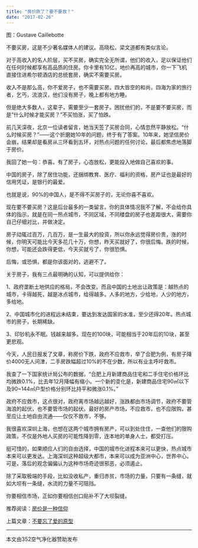 ```yaml
---
title: "房价跌了？要不要救？"
date: "2017-02-26"
---
```


图：Gustave Caillebotte

不要买房，这是不少著名媒体人的建议。高晓松，梁文道都有类似言论。

对于高收入的名人阶层，买不买房，确实完全无所谓，他们的收入，足以保证他们在任何时候都享有高品质的住房。你卡里有10亿，地价再高的城市，你一下飞机直接住进希尔顿酒店的总统套房，确实不需要买房。

收入不是那么高，你不爱房子，也不需要买房。四大皆空的和尚，四海为家的旅行者，乞丐，流浪汉，他们没有房子，晚上都有地方睡。

但是绝大多数人，这辈子，需要至少一套房子。困扰他们的，不是要不要买房，而是“什么时候才能买房？”不买怕涨，买了怕跌。

前几天深夜，北京一位读者留言，她当天签了买房合同，心情忽然平静放松。“什么时候买房？”——这个折磨她10年的问题，终于有了答案。10年来，她坚信房价会崩，结果却是看房从三环看到五环，对热点问题的任何讨论，最后都焦虑地落脚于房价。  

我回了她一句：恭喜。有了房子，心态放松，更能投入地做自己喜欢的事。

中国的房子，除了居住功能，还捆绑教育、医疗、福利的资格，房产证也是最好的信用凭证，是银行的最爱。

也就是说，90%的中国人，是不得不买房子的，无论你喜不喜欢。

现在要不要买房？这是后台最多的一类留言。你的具体情况我不了解，不会给你具体的指示，就是在同一热点城市，不同区域，不同楼盘的房子也差距很大，需要你自己仔细对比，并做决定。

房子动辄过百万，几百万，是一生最大的投资，所以你永远觉得房价贵，涨的时候，你明天可能比今天多花几十万，你想，昨天买就好了，你很后悔。跌的时候，你想，可能还会跌得更低，今天买就亏了，你很恐惧。

后悔，或恐惧，都是你该面对的，逃避不了。

关于房子，我有三点最明确的认知，可以提供给你：  

1、政府垄断土地供应的格局，不会改变。而且中国的土地出让政策是：越热点的城市，卡得越死，越是冰点城市，给得越多。人多的地方，少给地，人少的地方，多给地。

2、中国城市化的进程远未结束，要达到发达国家的水准，至少还得20年。热点城市的房子，长期稀缺。

3、印钞机永不眠。钱越来越多。现在的100块，可能相当于20年后的10块，甚至更悲观。

今天，人民日报发了文章，称房价下跌，政府不应救市，举了合肥为例，有房子降价4000无人问津，二手房跌幅超过10%的不在少数，所以有业主呼吁救市。  

我查了一下国家统计局公布的数据，“合肥上月新建商品住宅和二手住宅价格环比均微跌0.1%，比去年12月降幅有缩小。一个新的变化是，新建商品住宅90㎡以下及90~144㎡户型价格分别环比持平和微涨0.1%。”

政府不应救市，这点很对，政府离市场越远越好，涨跌都由市场调节，政府不要管海浪的起伏，也不要管市场的起伏。最好的房产市场，不应救市，也不应限购，甚至应让土地自由流通——仅仅不救市，不够。

我很喜欢深圳上海，也想在这两个城市拥有房产，可以到处住住，一查他们的限购政策，不仅是外地人买房的可能性降到零，连本地的单身人士，都受打压。  

挺可惜的，如果顺应人们的自由选择，中国的城市化进程本来可以更快，热点城市本来可以更发达。上海深圳这种超级大都市，本来可以成为亚洲中心，世界中心。可是，落后的观念偏偏认为这种市场奇迹很邪恶，必须遏止。

除了采取极端的手段，比如没收私产，重归赤贫，市场的力量，只要有一条缝，就如大坝有一条缝，水流的力量不可阻挡。

你要相信市场，正如你要相信创口贴补不了大坝裂缝。

推荐阅读：[房价是一种信仰](http://mp.weixin.qq.com/s?__biz=MjM5NDU0Mjk2MQ==&mid=2651622770&idx=1&sn=4023498e0d90ba6c31e954ed0ede9ddc&chksm=bd7e096c8a09807a01122f320c5c25d70995d415524ef5205086bfc092e24eb06aadf671e478&scene=21#wechat_redirect)

上篇文章：[不要忘了爱的原型](http://mp.weixin.qq.com/s?__biz=MjM5NDU0Mjk2MQ==&mid=2651622789&idx=1&sn=98e15b0c50daf9b1a3a92aa74b4d6d16&chksm=bd7e099b8a09808d5438bfad0b6f10dd96a9e498350b98165bd5b0cd98414b85a37b22007f10&scene=21#wechat_redirect)

* * *

本文由352空气净化器赞助发布
